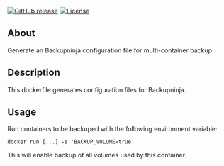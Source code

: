 [![GitHub release](https://img.shields.io/github/release/sismics/docker-borgbackupgen-php.svg?style=flat-square)](https://github.com/sismics/docker-backupninja/releases/latest)
[![License](https://img.shields.io/badge/License-Apache%202.0-blue.svg)](https://opensource.org/licenses/Apache-2.0)

## About
Generate an Backupninja configuration file for multi-container backup

## Description

This dockerfile generates configuration files for Backupninja.

## Usage

Run containers to be backuped with the following environment variable:

``
docker run [...] -e 'BACKUP_VOLUME=true'
``

This will enable backup of all volumes used by this container.